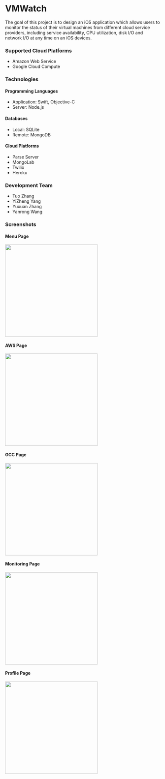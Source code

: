# VMWatch
The goal of this project is to design an iOS application which allows users to monitor the status of their virtual machines from different cloud service providers, including service availability, CPU utilization, disk I/O and network I/O at any time on an iOS devices. 

### Supported Cloud Platforms
* Amazon Web Service
* Google Cloud Compute

### Technologies
#### Programming Languages
* Application: Swift, Objective-C
* Server: Node.js

#### Databases
* Local: SQLite
* Remote: MongoDB 

#### Cloud Platforms
* Parse Server
* MongoLab
* Twilio
* Heroku

### Development Team
* Tuo Zhang
* YiZheng Yang
* Yuxuan Zhang
* Yanrong Wang

### Screenshots
#### Menu Page
<img src="http://i.imgur.com/Rnuy4Pr.png" width="300">

#### AWS Page
<img src="http://i.imgur.com/uqpsMR1.png" width="300">

#### GCC Page
<img src="http://i.imgur.com/sElB4w5.png" width="300">

#### Monitoring Page
<img src="http://i.imgur.com/m1f4Gge.png" width="300">

#### Profile Page
<img src="http://i.imgur.com/vwyKQ99.png" width="300">
